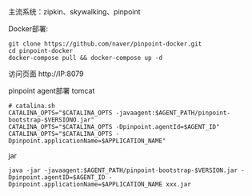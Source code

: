主流系统：zipkin、skywalking、pinpoint

Docker部署:
```
git clone https://github.com/naver/pinpoint-docker.git
cd pinpoint-docker
docker-compose pull && docker-compose up -d
```
访问页面
http://IP:8079

pinpoint agent部署
tomcat
```
# catalina.sh
CATALINA_OPTS="$CATALINA_OPTS -javaagent:$AGENT_PATH/pinpoint-bootstrap-$VERSIONO.jar"
CATALINA_OPTS="$CATALINA_OPTS -Dpinpoint.agentId=$AGENT_ID"
CATALINA_OPTS="$CATALINA_OPTS -Dpinpoint.applicationName=$APPLICATION_NAME"
````
jar
```
java -jar -javaagent:$AGENT_PATH/pinpoint-bootstrap-$VERSION.jar -Dpinpoint.agentID=$AGENT_ID -Dpinpoint.applicationName=$APPLICATION_NAME xxx.jar
```
